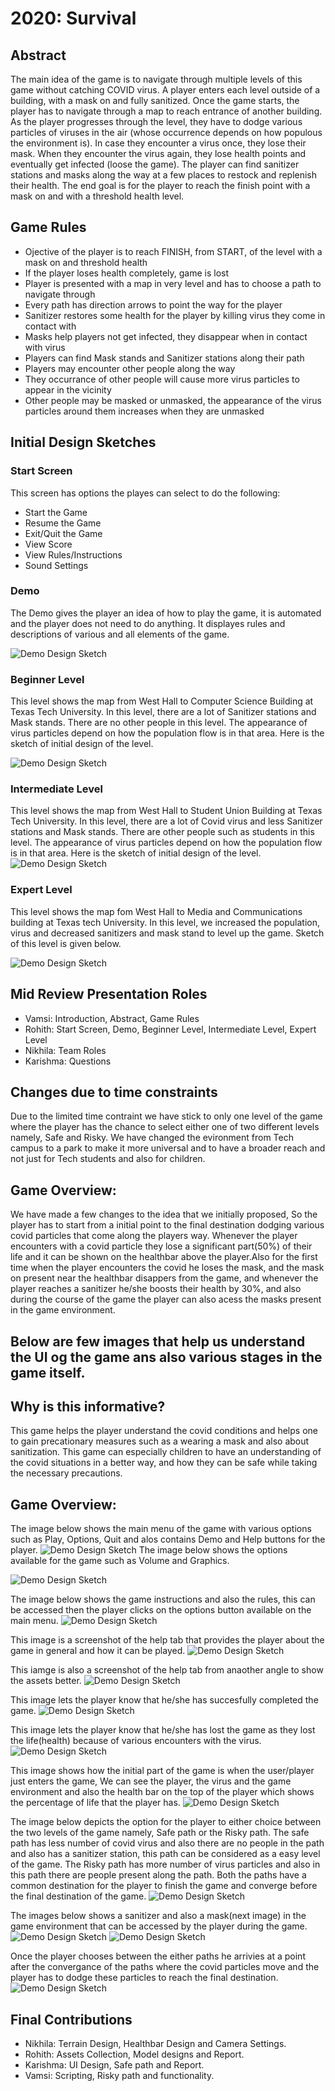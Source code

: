 # 2020: Survival
## Abstract
The main idea of the game is to navigate through multiple levels of this game without catching COVID virus. A player enters each level outside of a building, with a mask on and fully sanitized. Once the game starts, the player has to navigate through a map to reach entrance of another building. As the player progresses through the level, they have to dodge various particles of viruses in the air (whose occurrence depends on how populous the environment is). In case they encounter a virus once, they lose their mask. When they encounter the virus again, they lose health points and eventually get infected (loose the game). The player can find sanitizer stations and masks along the way at a few places to restock and replenish their health. The end goal is for the player to reach the finish point with a mask on and with a threshold health level.

## Game Rules
- Ojective of the player is to reach FINISH, from START, of the level with a mask on and threshold health
- If the player loses health completely, game is lost
- Player is presented with a map in very level and has to choose a path to navigate through
- Every path has direction arrows to point the way for the player
- Sanitizer restores some health for the player by killing virus they come in contact with
- Masks help players not get infected, they disappear when in contact with virus
- Players can find Mask stands and Sanitizer stations along their path
- Players may encounter other people along the way
- They occurrance of other people will cause more virus particles to appear in the vicinity
- Other people may be masked or unmasked, the appearance of the virus particles around them increases when they are unmasked

## Initial Design Sketches
### Start Screen
This screen has options the playes can select to do the following:
- Start the Game
- Resume the Game
- Exit/Quit the Game
- View Score
- View Rules/Instructions
- Sound Settings

### Demo
The Demo gives the player an idea of how to play the game, it is automated and the player does not need to do anything. It displayes rules and descriptions of various and all elements of the game.

![Demo Design Sketch](https://github.com/karishmagarikapalli/VirtualReality_Project_2/blob/main/Demo.jpeg)

### Beginner Level
This level shows the map from West Hall to Computer Science Building at Texas Tech University. In this level, there are a lot of Sanitizer stations and Mask stands. There are no other people in this level. The appearance of virus particles depend on how the population flow is in that area.
Here is the sketch of initial design of the level.

![Demo Design Sketch](https://github.com/karishmagarikapalli/VirtualReality_Project_2/blob/main/Beginner%20Level.jpeg)

### Intermediate Level
This level shows the map from West Hall to Student Union Building at Texas Tech University. In this level, there are a lot of Covid virus and less Sanitizer stations and Mask stands. There are other people such as students in this level. The appearance of virus particles depend on how the population flow is in that area.
Here is the sketch of initial design of the level.
![Demo Design Sketch](https://github.com/karishmagarikapalli/VirtualReality_Project_2/blob/main/Medium_VR.png)

### Expert Level
This level shows the map fom West Hall to Media and Communications building at Texas tech University. In this level, we increased the population, virus and decreased sanitizers and mask stand to level up the game. Sketch of this level is given below.

![Demo Design Sketch](https://github.com/karishmagarikapalli/VirtualReality_Project_2/blob/main/ExpertLevel.png)

## Mid Review Presentation Roles
- Vamsi: Introduction, Abstract, Game Rules
- Rohith: Start Screen, Demo, Beginner Level, Intermediate Level, Expert Level
- Nikhila: Team Roles
- Karishma: Questions

## Changes due to time constraints
Due to the limited time contraint we have stick to only one level of the game where the player has the chance to select either one of two different levels namely, Safe and Risky. We have changed the evironment from Tech campus to a park to make it more universal and to have a broader reach and not just for Tech students and also for children.

## Game Overview:
We have made a few changes to the idea that we initially proposed, So the player has to start from a initial point to the final destination dodging various covid particles that come along the players way. Whenever the player encounters with a covid particle they lose a significant part(50%) of their life and it can be shown on the healthbar above the player.Also for the first time when the player encounters the covid he loses the mask, and the mask on present near the healthbar disappers from the game, and whenever the player reaches a sanitizer he/she boosts their health by 30%, and also during the course of the game the player can also acess the masks present in the game environment.

## Below are few images that help us understand the UI og the game ans also various stages in the game itself. 

## Why is this informative?
This game helps the player understand the covid conditions and helps one to gain precationary measures such as a wearing a mask and also about sanitization. This game can  especially children to have an understanding of the covid situations in a better way, and how they can be safe while taking the necessary precautions.

## Game Overview:
The image below shows the main menu of the game with various options such as Play, Options, Quit and alos contains Demo and Help buttons for the player. 
![Demo Design Sketch](https://github.com/karishmagarikapalli/VirtualReality_Project_2/blob/main/Screenshots/Screen%20Shot%202020-11-29%20at%203.54.40%20PM.png)
The image below shows the options available for the game such as Volume and Graphics.

![Demo Design Sketch](https://github.com/karishmagarikapalli/VirtualReality_Project_2/blob/main/Screenshots/Screen%20Shot%202020-11-29%20at%203.55.19%20PM.png)

The image below shows the game instructions and also the rules, this can be accessed then the player clicks on the options button available on the main menu.
![Demo Design Sketch](https://github.com/karishmagarikapalli/VirtualReality_Project_2/blob/main/Screenshots/Screen%20Shot%202020-11-29%20at%203.55.39%20PM.png)

This image is a screenshot of the help tab that provides the player about the game in general and how it can be played.
![Demo Design Sketch](https://github.com/karishmagarikapalli/VirtualReality_Project_2/blob/main/Screenshots/Screen%20Shot%202020-11-29%20at%203.57.07%20PM.png)

This iamge is also a screenshot of the help tab from anaother angle to show the assets better.
![Demo Design Sketch](https://github.com/karishmagarikapalli/VirtualReality_Project_2/blob/main/Screenshots/Screen%20Shot%202020-11-29%20at%203.58.36%20PM.png)

This image lets the player know that he/she has succesfully completed the game.
![Demo Design Sketch](https://github.com/karishmagarikapalli/VirtualReality_Project_2/blob/main/Screenshots/Screen%20Shot%202020-11-29%20at%203.59.27%20PM.png)

This image lets the player know that he/she has lost the game as they lost the life(health) because of various encounters with the virus.
![Demo Design Sketch](https://github.com/karishmagarikapalli/VirtualReality_Project_2/blob/main/Screenshots/Screen%20Shot%202020-11-29%20at%203.59.35%20PM.png)

This image shows how the initial part of the game is when the user/player just enters the game, We can see the player, the virus and the game environment and also the health bar on the top of the player which shows the percentage of life that the player has.
![Demo Design Sketch](https://github.com/karishmagarikapalli/VirtualReality_Project_2/blob/main/Screenshots/Screen%20Shot%202020-11-29%20at%204.02.22%20PM.png)

The image below depicts the option for the player to either choice between the two levels of the game namely, Safe path or the Risky path. The safe path has less number of covid virus and also there are no people in the path and also has a sanitizer station, this path can be considered as a easy level of the game.
The Risky path has more number of virus particles and also in this path there are people present along the path. Both the paths have a common destination for the player to finish the game and converge before the final destination of the game.
![Demo Design Sketch](https://github.com/karishmagarikapalli/VirtualReality_Project_2/blob/main/Screenshots/Screen%20Shot%202020-11-29%20at%204.06.13%20PM.png)

The images below shows a sanitizer and also a mask(next image) in the game environment that can  be accessed by the player during the game.
![Demo Design Sketch](https://github.com/karishmagarikapalli/VirtualReality_Project_2/blob/main/Screenshots/Screen%20Shot%202020-11-29%20at%204.06.37%20PM.png)
![Demo Design Sketch](https://github.com/karishmagarikapalli/VirtualReality_Project_2/blob/main/Screenshots/Screen%20Shot%202020-11-29%20at%204.07.10%20PM.png)

Once the player chooses between the either paths he arrivies at a point after the convergance of the paths where the covid particles move and the player has to dodge these particles to reach the final destination. 
![Demo Design Sketch](https://github.com/karishmagarikapalli/VirtualReality_Project_2/blob/main/Screenshots/Screen%20Shot%202020-11-29%20at%204.18.44%20PM.png)
## Final Contributions
- Nikhila: Terrain Design, Healthbar Design and Camera Settings.
- Rohith: Assets Collection, Model designs and Report.
- Karishma: UI Design, Safe path and Report.
- Vamsi: Scripting, Risky path and functionality.

